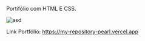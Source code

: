 Portifólio com HTML E CSS.

![asd](https://user-images.githubusercontent.com/82005382/201489188-6955b12d-5b04-495c-abbf-e848628e12b1.png)

Link Portfólio: https://my-repository-pearl.vercel.app

